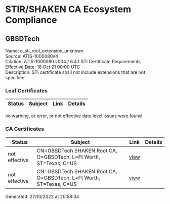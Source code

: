 # STIR/SHAKEN CA Ecosystem Compliance

## GBSDTech
Name: e_sti_root_extension_unknown\
Source: ATIS-1000080v4\
Citation: ATIS-1000080.v004 / 6.4.1 STI Certificate Requirements\
Effective Date: 18 Oct 21 00:00 UTC\
Description: STI certificate shall not include extensions that are not specified

### Leaf Certificates

| Status | Subject | Link | Details |
|--------|---------|------|---------|

no warning, or error, or not effective date level issues were found

### CA Certificates

| Status | Subject | Link | Details |
|--------|---------|------|---------|
| not effective | CN=GBSDTech SHAKEN Root CA, O=GBSDTech, L=Ft Worth, ST=Texas, C=US | [view](../../CERTIFICATES/c6beb88bee7544f012d9579a8002bf774a717ef0/README.md) |  |
| not effective | CN=GBSDTech SHAKEN Root CA, O=GBSDTech, L=Ft Worth, ST=Texas, C=US | [view](../../CERTIFICATES/c6beb88bee7544f012d9579a8002bf774a717ef0/README.md) |  |


Generated: 27/10/2022 at 20:58:34